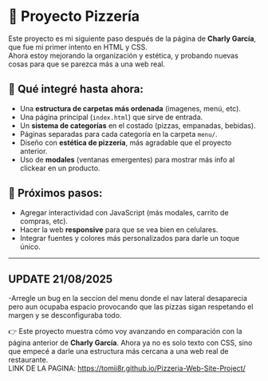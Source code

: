 # 🍕 Proyecto Pizzería  

Este proyecto es mi siguiente paso después de la página de **Charly García**, que fue mi primer intento en HTML y CSS.  
Ahora estoy mejorando la organización y estética, y probando nuevas cosas para que se parezca más a una web real.  

## 🔧 Qué integré hasta ahora:
- Una **estructura de carpetas más ordenada** (imagenes, menú, etc).
- Una página principal (`index.html`) que sirve de entrada.
- Un **sistema de categorías** en el costado (pizzas, empanadas, bebidas).
- Páginas separadas para cada categoría en la carpeta `menu/`.
- Diseño con **estética de pizzería**, más agradable que el proyecto anterior.
- Uso de **modales** (ventanas emergentes) para mostrar más info al clickear en un producto.

## 🚀 Próximos pasos:
- Agregar interactividad con JavaScript (más modales, carrito de compras, etc).
- Hacer la web **responsive** para que se vea bien en celulares.
- Integrar fuentes y colores más personalizados para darle un toque único.

---
## UPDATE 21/08/2025
-Arregle un bug en la seccion del menu donde el nav lateral desaparecia pero aun ocupaba espacio provocando que las pizzas sigan respetando el margen y se desconfiguraba todo.

👉 Este proyecto muestra cómo voy avanzando en comparación con la página anterior de **Charly García**. Ahora ya no es solo texto con CSS, sino que empecé a darle una estructura más cercana a una web real de restaurante.  
LINK DE LA PAGINA: https://tomii8r.github.io/Pizzeria-Web-Site-Project/
